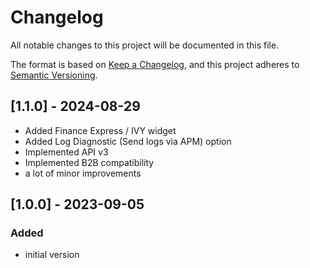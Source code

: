 # Changelog

All notable changes to this project will be documented in this file.

The format is based on [Keep a Changelog](https://keepachangelog.com/en/1.0.0/),
and this project adheres to [Semantic Versioning](https://semver.org/spec/v2.0.0.html).

## [1.1.0] - 2024-08-29
* Added Finance Express / IVY widget
* Added Log Diagnostic (Send logs via APM) option
* Implemented API v3
* Implemented B2B compatibility
* a lot of minor improvements 

## [1.0.0] - 2023-09-05
### Added
- initial version

